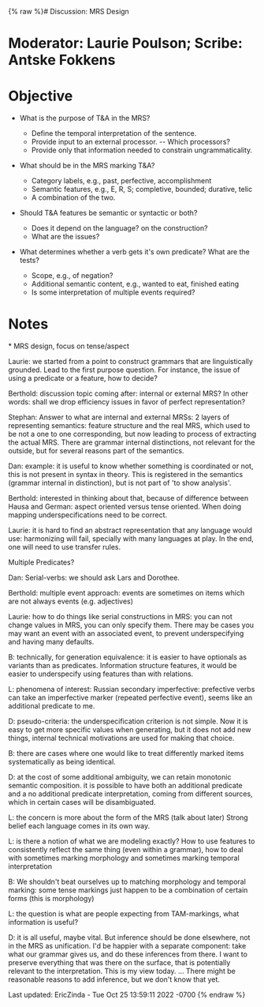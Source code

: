 {% raw %}# Discussion: MRS Design

# Moderator: Laurie Poulson; Scribe: Antske Fokkens

# Objective

- What is the purpose of T&A in the MRS?
  
  - Define the temporal interpretation of the sentence.
  - Provide input to an external processor. -- Which processors?
  - Provide only that information needed to constrain
ungrammaticality.
- What should be in the MRS marking T&A?
  
  - Category labels, e.g., past, perfective, accomplishment
  - Semantic features, e.g., E, R, S; completive, bounded; durative,
telic
  - A combination of the two.
- Should T&A features be semantic or syntactic or both?
  
  - Does it depend on the language? on the construction?
  - What are the issues?
- What determines whether a verb gets it's own predicate? What are the
tests?
  - Scope, e.g., of negation?
  - Additional semantic content, e.g., wanted to eat, finished
eating
  - Is some interpretation of multiple events required?

# Notes

\* MRS design, focus on tense/aspect

Laurie: we started from a point to construct grammars that are
linguistically grounded. Lead to the first purpose question. For
instance, the issue of using a predicate or a feature, how to decide?

Berthold: discussion topic coming after: internal or external MRS? In
other words: shall we drop efficiency issues in favor of perfect
representation?

Stephan: Answer to what are internal and external MRSs: 2 layers of
representing semantics: feature structure and the real MRS, which used
to be not a one to one corresponding, but now leading to process of
extracting the actual MRS. There are grammar internal distinctions, not
relevant for the outside, but for several reasons part of the semantics.

Dan: example: it is useful to know whether something is coordinated or
not, this is not present in syntax in theory. This is registered in the
semantics (grammar internal in distinction), but is not part of 'to show
analysis'.

Berthold: interested in thinking about that, because of difference
between Hausa and German: aspect oriented versus tense oriented. When
doing mapping underspecifications need to be correct.

Laurie: it is hard to find an abstract representation that any language
would use: harmonizing will fail, specially with many languages at play.
In the end, one will need to use transfer rules.

Multiple Predicates?

Dan: Serial-verbs: we should ask Lars and Dorothee.

Berthold: multiple event approach: events are sometimes on items which
are not always events (e.g. adjectives)

Laurie: how to do things like serial constructions in MRS: you can not
change values in MRS, you can only specify them. There may be cases you
may want an event with an associated event, to prevent underspecifying
and having many defaults.

B: technically, for generation equivalence: it is easier to have
optionals as variants than as predicates. Information structure
features, it would be easier to underspecify using features than with
relations.

L: phenomena of interest: Russian secondary imperfective: prefective
verbs can take an imperfective marker (repeated perfective event), seems
like an additional predicate to me.

D: pseudo-criteria: the underspecification criterion is not simple. Now
it is easy to get more specific values when generating, but it does not
add new things, internal technical motivations are used for making that
choice.

B: there are cases where one would like to treat differently marked
items systematically as being identical.

D: at the cost of some additional ambiguity, we can retain monotonic
semantic composition. it is possible to have both an additional
predicate and a no additional predicate interpretation, coming from
different sources, which in certain cases will be disambiguated.

L: the concern is more about the form of the MRS (talk about later)
Strong belief each language comes in its own way.

L: is there a notion of what we are modeling exactly? How to use
features to consistently reflect the same thing (even within a grammar),
how to deal with sometimes marking morphology and sometimes marking
temporal interpretation

B: We shouldn't beat ourselves up to matching morphology and temporal
marking: some tense markings just happen to be a combination of certain
forms (this is morphology)

L: the question is what are people expecting from TAM-markings, what
information is useful?

D: it is all useful, maybe vital. But inference should be done
elsewhere, not in the MRS as unification. I'd be happier with a separate
component: take what our grammar gives us, and do these inferences from
there. I want to preserve everything that was there on the surface, that
is potentially relevant to the interpretation. This is my view today.
... There might be reasonable reasons to add inference, but we don't
know that yet.

Last updated: EricZinda - Tue Oct 25 13:59:11 2022 -0700
{% endraw %}